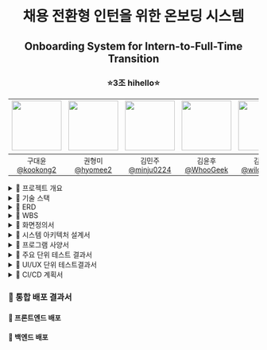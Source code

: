 <h1 align="center">채용 전환형 인턴을 위한 온보딩 시스템</h1>
<h2 align="center">Onboarding System for Intern-to-Full-Time Transition</h2>
<h3 align="center">⭐3조 hihello⭐</h3>
<div align="center">

|<img src="https://avatars.githubusercontent.com/u/92318119?v=4" width="100" height="100"/> | <img src="https://avatars.githubusercontent.com/u/108400640?v=4" width="100" height="100"/> | <img src="https://avatars.githubusercontent.com/u/128581270?v=4" width="100" height="100"/> | <img src="https://avatars.githubusercontent.com/u/74580387?v=4" width="100" height="100"/> | <img src="https://avatars.githubusercontent.com/u/136975414?v=4" width="100" height="100"/>  |
|:-----------------------------------------------------------------------------------------:|:------------------------------------------------------------------------------------------:|:------------------------------------------------------------------------------------------:|:-------------------------------------------------------------------------------------------:|:--------------------------------------------------------------------------------------------:|
|                      구대윤<br>[@kookong2](https://github.com/kookong2)                      |                              권형미<br>[@hyomee2](https://github.com/hyomee2)               |                     김민주<br>[@minju0224](https://github.com/minju0224)                      |                       김윤후<br>[@WhooGeek](https://github.com/WhooGeek)                       |                     김태영<br>[@wildcat222](https://github.com/wildcat222)                      |
</div>


<details markdown="1">
  <summary>🎯 프로젝트 개요</summary>
  <div>
    <div>
    <br>

>[프로젝트 기획서](https://docs.google.com/document/d/10-rBIVVxRV5bcQZF-zKqIN9KAENM4mPXSNmPdMm0b8U/edit?tab=t.0)
    </div>
  </div>
</details>

<details markdown="2">
  <summary>🎯 기술 스택</summary>
  <div>
    <h4 align="center">프로젝트</h4>
    <table align="center">
      <tr>
        <td><img src="https://skillicons.dev/icons?i=git" alt="Git" width="50" align="center"><br>Git</td>
        <td><img src="https://skillicons.dev/icons?i=github" alt="GitHub" width="50" align="center"><br>GitHub</td>
        <td><img src="https://skillicons.dev/icons?i=figma" alt="Figma" width="50" align="center"><br>Figma</td>
        <td style="text-align: center;">
          <img src="https://skillicons.dev/icons?i=idea" alt="IntelliJ IDEA" width="50" align="center">
          <br>IntelliJ IDEA
        </td>
        <td><img src="https://skillicons.dev/icons?i=vscode" alt="vscode" width="50" align="center"><br>vscode</td>
      </tr>
    </table>
    <h4 align="center">프론트엔드</h4>
    <table align="center">
      <tr>
        <td><img src="https://skillicons.dev/icons?i=html" alt="HTML" width="50"><br>HTML</td>
        <td><img src="https://skillicons.dev/icons?i=css" alt="CSS" width="50"><br>CSS</td>
        <td><img src="https://skillicons.dev/icons?i=javascript" alt="JavaScript" width="50"><br>JavaScript</td>
        <td><img src="https://skillicons.dev/icons?i=vue" alt="Vue.js" width="50"><br>Vue.js</td>
      </tr>
    </table>
    <h4 align="center">백엔드</h4>
    <table align="center">
      <tr>
        <td><img src="https://skillicons.dev/icons?i=java" alt="Java" width="50"><br>Java</td>
        <td><img src="https://skillicons.dev/icons?i=spring" alt="Spring" width="50"><br>Spring</td>
        <td><img src="https://skillicons.dev/icons?i=gradle" alt="Gradle" width="50"><br>Gradle</td>
        <td><img src="https://skillicons.dev/icons?i=kafka" alt="Kafka" width="50"><br>Kafka</td>
        <td><img src="https://skillicons.dev/icons?i=py" alt="Python" width="50"><br>Python</td>
        <td><img src="https://skillicons.dev/icons?i=fastapi" alt="FastAPI" width="50"><br>FastAPI</td>
        <td><img src="icon/elasticSearch.png" alt="ElasticSearch" width="50" height="50" style="border-radius: 10px;"><br>ElasticSearch</td>
        <td><img src="icon/mariaDB.png" alt="MariaDB" width="50" height="50" style="border-radius: 10px;"><br>MariaDB</td>
        <td><img src="https://skillicons.dev/icons?i=mongodb" alt="MongoDB" width="50"><br>MongoDB</td>
      </tr>
    </table>
    <h4 align="center">클라우드</h4>
    <table align="center">
      <tr>
        <td><img src="icon/cloudWatch.png" alt="CloudWatch" width="50" height="50" style="border-radius: 10px;"><br>CloudWatch</td>
        <td><img src="icon/RDS.png" alt="RDS" width="50" height="50" style="border-radius: 10px;"><br>RDS</td>
        <td><img src="icon/s3.jpeg" alt="S3" width="50" height="50" style="border-radius: 10px;"><br>S3</td>
        <td><img src="icon/ec2.png" alt="EC2" width="50" height="50" style="border-radius: 10px;"><br>EC2</td>
        <td><img src="icon/lambda.png" alt="Lambda" width="50" height="50" style="border-radius: 10px;"><br>Lambda</td>
      </tr>
    </table>
    <h4 align="center">인프라</h4>
    <table align="center">
      <tr>
        <td><img src="https://skillicons.dev/icons?i=githubactions" alt="GitHub Actions" width="50"><br>GitHub Actions</td>
        <td><img src="https://skillicons.dev/icons?i=nginx" alt="Nginx" width="50"><br>Nginx</td>
        <td><img src="icon/ElasticBeanstalk.png" alt="ElasticBeanstalk" width="50" height="50" style="border-radius: 10px;"><br>ElasticBeanstalk</td>
      </tr>
    </table>
  </div>
</details>


<details markdown="2">
  <summary>🎯 ERD</summary>
  <div>
  <br>

  >[ERD](https://www.erdcloud.com/d/yCNxCAcuq7CCDuz8a)

  </div>
</details>
<div>

<details markdown="2">
  <summary>🎯 WBS</summary>
  <div>
  <br>

>[WBS](https://docs.google.com/spreadsheets/d/1F-cg6s2nEanYSHGntDhI2j4zHp84mA0LCy3uGkZ1FhE/edit?usp=sharing)

  </div>
</details>
<div>

<details markdown="2">
  <summary>🎯 화면정의서</summary>
  <div>
  <br>

>[화면정의서](https://docs.google.com/spreadsheets/d/1F-cg6s2nEanYSHGntDhI2j4zHp84mA0LCy3uGkZ1FhE/edit?gid=1147583410#gid=1147583410)
<br>[피그마](https://www.figma.com/design/oDt94i9yE3AkHu9L3Sd6z5/hi%2Chello?node-id=0-1&t=uVJ0OAz048SFHcRJ-1)
  </div>
</details>
<div>

<details markdown="2">
  <summary>🎯 시스템 아키텍처 설계서</summary>
  <div>
  <br>

<img src="icon/system.png"/>
  </div>
</details>
<div>

<details markdown="2">
  <summary>🎯 프로그램 사양서</summary>
  <div>
<br>

>[프로그램 사양서](https://docs.google.com/document/d/18qoLLQDyBCuxkei-uOdPMXNvU5QqofvqWcJLJvbNdL8/edit?tab=t.0)
  </div>
</details>
<div>

<details markdown="2">
  <summary>🎯 주요 단위 테스트 결과서</summary>
  <div>
    <ul>
      <li>1</li>
      <li>2</li>
    </ul>
  </div>
</details>
<div>

<details markdown="2">
  <summary>🎯 UI/UX 단위 테스트결과서</summary>
  <div>
    <ul>
      <li>1</li>
      <li>2</li>
    </ul>
  </div>
</details>
<div>

<details markdown="2">
  <summary>🎯 CI/CD 계획서</summary>
  <div>
    <ul>
      <li>1</li>
      <li>2</li>
    </ul>
  </div>
</details>
<div>

<h3>🎯 통합 배포 결과서</h3>


<h4>🏹 프론트엔드 배포</h4>

<h4>🏹 백엔드 배포</h4>
